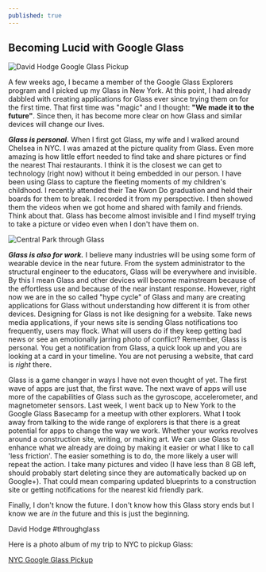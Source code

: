 ```yaml
---
published: true
---
```


## Becoming Lucid with Google Glass

![David Hodge Google Glass Pickup](http://www.ultraimg.com/images/j4MYI.jpg)

A few weeks ago, I became a member of the Google Glass Explorers program and I picked up my Glass in New York.  At this point, I had already dabbled with creating applications for Glass ever since trying them on for the first time.  That first time was "magic" and I thought: **"We made it to the future"**.  Since then, it has become more clear on how Glass and similar devices will change our lives.

**_Glass is personal._**  When I first got Glass, my wife and I walked around Chelsea in NYC.  I was amazed at the picture quality from Glass. Even more amazing is how little effort needed to find take and share pictures or find the nearest Thai restaurants. I think it is the closest we can get to technology (right now) without it being embedded in our person.  I have been using Glass to capture the fleeting moments of my children's childhood. I recently attended their Tae Kwon Do graduation and held their boards for them to break.  I recorded it from my perspective.  I then showed them the videos when we got home and shared with family and friends. Think about that.  Glass has become almost invisible and I find myself trying to take a picture or video even when I don't have them on.

![Central Park through Glass](http://i.imgur.com/pDkYvz3.jpg)

**_Glass is also for work._**  I believe many industries will be using some form of wearable device in the near future.  From the system administrator to the structural engineer to the educators, Glass will be everywhere and invisible. By this I mean Glass and other devices will become mainstream because of the effortless use and because of the near instant response.  However, right now we are in the so called "hype cycle" of Glass and many are creating applications for Glass without understanding how different it is from other devices.  Designing for Glass is not like designing for a website.  Take news media applications, if your news site is sending Glass notifications too frequently, users may flock.  What will users do if they keep getting bad news or see an emotionally jarring photo of conflict?  Remember, Glass is personal. You get a notification from Glass, a quick look up and you are looking at a card in your timeline.  You are not perusing a website, that card is _right_ there.

Glass is a game changer in ways I have not even thought of yet.  The first wave of apps are just that, the first wave.  The next wave of apps will use more of the capabilities of Glass such as the gyroscope, accelerometer, and magnetometer sensors.  Last week, I went back up to New York to the Google Glass Basecamp for a meetup with other explorers.  What I took away from talking to the wide range of explorers is that there is a great potential for apps to change the way we work.  Whether your works revolves around a construction site, writing, or making art.  We can use Glass to enhance what we already are doing by making it easier or what I like to call 'less friction'.  The easier something is to do, the more likely a user will repeat the action.  I take many pictures and video (I have less than 8 GB left, should probably start deleting since they are automatically backed up on Google+).  That could mean comparing updated blueprints to a construction site or getting notifications for the nearest kid friendly park.     

Finally, I don't know the future.  I don't know how this Glass story ends but I know we are _in_ the future and this is just the beginning. 

David Hodge #throughglass

Here is a photo album of my trip to NYC to pickup Glass:

[NYC Google Glass Pickup](https://plus.google.com/photos/113404022968680346521/albums/5906586738272603137 "NYC Google Glass Pickup")